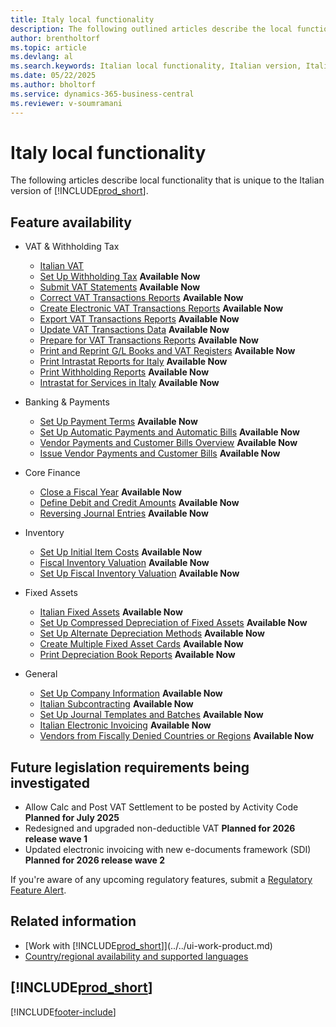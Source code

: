```yaml
---
title: Italy local functionality
description: The following outlined articles describe the local functionality in the Italian version of Business Central.
author: brentholtorf
ms.topic: article
ms.devlang: al
ms.search.keywords: Italian local functionality, Italian version, Italian localization
ms.date: 05/22/2025
ms.author: bholtorf
ms.service: dynamics-365-business-central
ms.reviewer: v-soumramani
---
```


# Italy local functionality

The following articles describe local functionality that is unique to the Italian version of [!INCLUDE[prod_short](../../includes/prod_short.md)].  

## Feature availability

- VAT & Withholding Tax
  - [Italian VAT](italian-vat.md)
  - [Set Up Withholding Tax](set-up-withholding-tax.md) **Available Now**  
  - [Submit VAT Statements](how-to-submit-vat-statements.md) **Available Now**
  - [Correct VAT Transactions Reports](how-to-correct-vat-transactions-reports.md) **Available Now**
  - [Create Electronic VAT Transactions Reports](how-to-create-electronic-vat-transactions-reports.md) **Available Now**
  - [Export VAT Transactions Reports](how-to-export-vat-transactions-reports.md) **Available Now**
  - [Update VAT Transactions Data](how-to-update-vat-transactions-data.md) **Available Now**
  - [Prepare for VAT Transactions Reports](how-to-prepare-for-vat-transactions-reports.md) **Available Now**
  - [Print and Reprint G/L Books and VAT Registers](how-to-print-and-reprint-g-l-books-and-vat-registers.md) **Available Now**
  - [Print Intrastat Reports for Italy](how-to-print-intrastat-reports-for-italy.md) **Available Now**
  - [Print Withholding Reports](how-to-print-withholding-tax-reports.md) **Available Now**
  - [Intrastat for Services in Italy](../../finance-how-setup-use-service-declaration.md) **Available Now**

- Banking & Payments
  - [Set Up Payment Terms](how-to-set-up-payment-terms.md) **Available Now**
  - [Set Up Automatic Payments and Automatic Bills](how-to-set-up-automatic-payments-and-automatic-bills.md) **Available Now**
  - [Vendor Payments and Customer Bills Overview](vendor-payments-and-customer-bills-overview.md) **Available Now**
  - [Issue Vendor Payments and Customer Bills](how-to-issue-vendor-payments-and-customer-bills.md) **Available Now**

- Core Finance
  - [Close a Fiscal Year](how-to-close-a-fiscal-year.md) **Available Now**
  - [Define Debit and Credit Amounts](how-to-define-debit-and-credit-amounts.md) **Available Now**
  - [Reversing Journal Entries](reversing-journal-entries.md) **Available Now**

- Inventory
  - [Set Up Initial Item Costs](how-to-set-up-initial-item-costs.md) **Available Now**
  - [Fiscal Inventory Valuation](fiscal-inventory-valuation.MD) **Available Now**
  - [Set Up Fiscal Inventory Valuation](how-to-set-up-fiscal-inventory-valuation.md) **Available Now**

- Fixed Assets
  - [Italian Fixed Assets](italian-fixed-assets.md) **Available Now**
  - [Set Up Compressed Depreciation of Fixed Assets](how-to-set-up-compressed-depreciation-of-fixed-assets.md) **Available Now**
  - [Set Up Alternate Depreciation Methods](how-to-set-up-alternate-depreciation-methods.md) **Available Now**  
  - [Create Multiple Fixed Asset Cards](how-to-create-multiple-fixed-asset-cards.md) **Available Now**
  - [Print Depreciation Book Reports](how-to-print-depreciation-book-reports.md) **Available Now**

- General
  - [Set Up Company Information](how-to-set-up-company-information.md) **Available Now**
  - [Italian Subcontracting](italian-subcontracting.md) **Available Now**
  - [Set Up Journal Templates and Batches](how-to-set-up-journal-templates-and-batches.md) **Available Now**
  - [Italian Electronic Invoicing](electronic-invoicing.md) **Available Now**
  - [Vendors from Fiscally Denied Countries or Regions](fiscal-deny-list.md) **Available Now**

## Future legislation requirements being investigated

- Allow Calc and Post VAT Settlement to be posted by Activity Code **Planned for July 2025**
- Redesigned and upgraded non-deductible VAT **Planned for 2026 release wave 1**  
- Updated electronic invoicing with new e-documents framework (SDI) **Planned for 2026 release wave 2**  

If you're aware of any upcoming regulatory features, submit a [Regulatory Feature Alert](https://forms.office.com/pages/responsepage.aspx?id=v4j5cvGGr0GRqy180BHbRwkeauYiJKZOpJ0CtKuVmJlURURaMlQ4Rk05UFY4NkVEOTA0MUU5WThXSC4u).

## Related information

- [Work with [!INCLUDE[prod_short](../../includes/prod_short.md)]](../../ui-work-product.md)
- [Country/regional availability and supported languages](/dynamics365/business-central/dev-itpro/compliance/apptest-countries-and-translations)

## [!INCLUDE[prod_short](../../includes/free_trial_md.md)]  

[!INCLUDE[footer-include](../../includes/footer-banner.md)]
